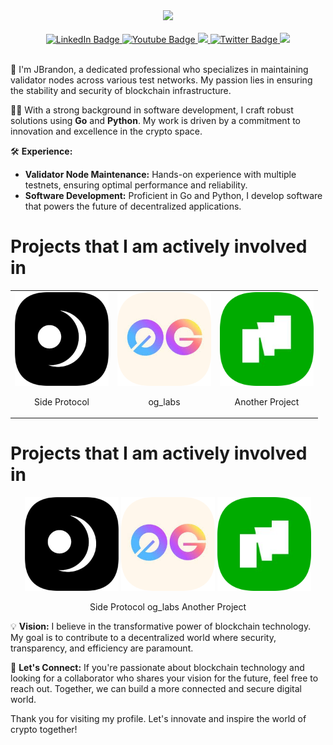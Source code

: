 <div id="header" align="center">
  <img src="https://avatars.githubusercontent.com/u/109657439?v=4" width="150"/>
</div>
<br>
<div id="badges" align="center">
  <a href="https://discord.com/users/961408999411048461">
    <img src="https://img.shields.io/badge/Discord-blue?style=for-the-badge&logo=https%3A%2F%2Fimg.icons8.com%2Fios%2F50%2Fmedium-logo.png&logoColor=white" alt="LinkedIn Badge"/>
  </a>
  <a href="https://medium.com/@James_Brandon">
    <img src="https://img.shields.io/badge/Medium-black?style=for-the-badge&logo=https%3A%2F%2Fimg.icons8.com%2Fios%2F50%2Fmedium-logo.png&logoColor=white" alt="Youtube Badge"/>
  </a>
  <a href="https://keybase.io/jamesbrandon">
    <img src="https://img.shields.io/badge/Keybase-orange?style=for-the-badge&logo=https%3A%2F%2Fimg.icons8.com%2Fios%2F50%2Fmedium-logo.png&logoColor=white">
  </a>
  <a href="https://x.com/JBTGrox">
    <img src="https://img.shields.io/badge/Twitter-blue?style=for-the-badge&logo=twitter&logoColor=white" alt="Twitter Badge"/>
  </a>
  <a href="https://linktr.ee/JBrandon_?utm_source=linktree_admin_share">
    <img src="https://img.shields.io/badge/Linktree-green?style=for-the-badge&logo=https%3A%2F%2Fimg.icons8.com%2Fios%2F50%2Fmedium-logo.png&logoColor=white">
  </a>
</div>
<br>

🔧 I'm JBrandon, a dedicated professional who specializes in maintaining validator nodes across various test networks. My passion lies in ensuring the stability and security of blockchain infrastructure.

👨‍💻 With a strong background in software development, I craft robust solutions using **Go** and **Python**. My work is driven by a commitment to innovation and excellence in the crypto space.

🛠️ **Experience:**
- **Validator Node Maintenance:** Hands-on experience with multiple testnets, ensuring optimal performance and reliability.
- **Software Development:** Proficient in Go and Python, I develop software that powers the future of decentralized applications.

<h1>Projects that I am actively involved in</h1>
<table>
  <tr align="center">
    <td align="center">
      <img src="https://github.com/TempGROX/TempGROX/blob/main/src/photos/rounded-in-photoretrica%20(1).png" width="150">
      <p>Side Protocol</p>
    </td>
    <td align="center">
      <img src="https://github.com/TempGROX/TempGROX/blob/main/src/photos/rounded-in-photoretrica.png" width="150">
      <p>og_labs</p>
    </td>
    <td align="center">
      <img src="https://github.com/TempGROX/TempGROX/blob/main/src/photos/rounded-in-photoretrica%20(2).png" width="150">
      <p>Another Project</p>
    </td>
  </tr>
</table>

<h1>Projects that I am actively involved in</h1>
<p align="center">
  <img src="https://github.com/TempGROX/TempGROX/blob/main/src/photos/rounded-in-photoretrica%20(1).png" width="150" />
  <img src="https://github.com/TempGROX/TempGROX/blob/main/src/photos/rounded-in-photoretrica.png" width="150" />
  <img src="https://github.com/TempGROX/TempGROX/blob/main/src/photos/rounded-in-photoretrica%20(2).png" width="150" />
</p>
<p align="center">
  <span>Side Protocol</span>
  <span>og_labs</span>
  <span>Another Project</span>
</p>

💡 **Vision:**
I believe in the transformative power of blockchain technology. My goal is to contribute to a decentralized world where security, transparency, and efficiency are paramount.

🤝 **Let's Connect:**
If you're passionate about blockchain technology and looking for a collaborator who shares your vision for the future, feel free to reach out. Together, we can build a more connected and secure digital world.

Thank you for visiting my profile. Let's innovate and inspire the world of crypto together!
